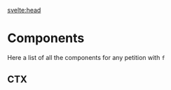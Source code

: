 <script>
  import ListOfComponents from '$lib/components/listOfComponets.svelte';
</script>

<svelte:head>

<script src='/prism.mjs' defer></script>
<title>Components - Vixeny</title>
  <meta name="description" content="Understanding Components"/>
  <meta name="keywords" content="Components, web development, Vixeny framework, FP, functional programming,"/>
</svelte:head>

# Components

Here a list of all the components for any petition with `f`

## CTX

<ListOfComponents />
